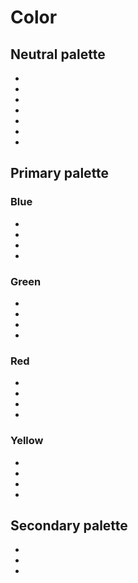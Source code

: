 # Color

## Neutral palette

<ul class="sample--color-list">
  <li class="sample--color is-sample-gray-000"></li>
  <li class="sample--color is-sample-gray-100"></li>
  <li class="sample--color is-sample-gray-200"></li>
  <li class="sample--color is-sample-gray-300"></li>
  <li class="sample--color is-sample-gray-400"></li>
  <li class="sample--color is-sample-gray-600"></li>
  <li class="sample--color is-sample-gray-900"></li>
</ul>

## Primary palette

### Blue
<ul class="sample--color-list">
  <li class="sample--color is-sample-blue-000"></li>
  <li class="sample--color is-sample-blue-300"></li>
  <li class="sample--color is-sample-blue-500"></li>
  <li class="sample--color is-sample-blue-900"></li>
</ul>

### Green
<ul class="sample--color-list">
  <li class="sample--color is-sample-green-000"></li>
  <li class="sample--color is-sample-green-300"></li>
  <li class="sample--color is-sample-green-500"></li>
  <li class="sample--color is-sample-green-900"></li>
</ul>

### Red
<ul class="sample--color-list">
  <li class="sample--color is-sample-red-000"></li>
  <li class="sample--color is-sample-red-300"></li>
  <li class="sample--color is-sample-red-500"></li>
  <li class="sample--color is-sample-red-900"></li>
</ul>

### Yellow
<ul class="sample--color-list">
  <li class="sample--color
   is-sample-yellow-000"></li>
  <li class="sample--color is-sample-yellow-300"></li>
  <li class="sample--color is-sample-yellow-500"></li>
  <li class="sample--color is-sample-yellow-900"></li>
</ul>


## Secondary palette

<ul class="sample--color-list">
  <li class="sample--color is-sample-purple-500"></li>
  <li class="sample--color is-sample-turquoise-500"></li>
  <li class="sample--color is-sample-orange-500"></li>
</ul>

